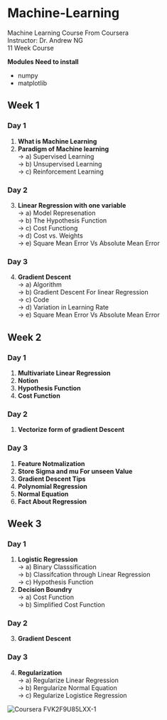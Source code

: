 # Machine-Learning

Machine Learning Course From Coursera  
Instructor: Dr. Andrew NG  
11 Week Course 

**Modules Need to install**
* numpy
* matplotlib

## **Week 1**
### Day 1
  1. **What is Machine Learning**<br>
  2. **Paradigm of Machine learning**<br>
     -> a) Supervised Learning<br>
     -> b) Unsupervised Learning<br>
     -> c) Reinforcement Learning<br>
### Day 2
  3. **Linear Regression with one variable**<br>
     -> a) Model Represenation<br>
     -> b) The Hypothesis Function<br>
     -> c) Cost Functiong<br>
     -> d) Cost vs. Weights<br>
     -> e) Square Mean Error Vs Absolute Mean Error<br>
### Day 3
  4. **Gradient Descent**<br>
     -> a) Algorithm<br>
     -> b) Gradient Descent For linear Regression<br>
     -> c) Code<br>
     -> d) Variation in Learning Rate<br>
     -> e) Square Mean Error Vs Absolute Mean Error<br>
     
## **Week 2**
### Day 1
  1. **Multivariate Linear Regression**<br>
  2. **Notion**<br>
  3. **Hypothesis Function**<br>
  4. **Cost Function**<br>
### Day 2
  1. **Vectorize form of gradient Descent**<br>
### Day 3
  1. **Feature Notmalization**<br>
  2. **Store Sigma and mu For unseen Value**<br>
  3. **Gradient Descent Tips**<br>
  4. **Polynomial Regression**<br>
  5. **Normal Equation**<br>
  6. **Fact About Regression**<br>

## **Week 3**
### Day 1
  1. **Logistic Regression**<br>
     -> a) Binary Classsification<br>
     -> b) Classifcation through Linear Regression<br>
     -> c) Hypothesis Function<br>
  2. **Decision Boundry**<br>
     -> a) Cost Function<br>
     -> b) Simplified Cost Function<br>
### Day 2
  3. **Gradient Descent**<br>
### Day 3
  4. **Regularization**<br>
     -> a) Regularize Linear Regression<br>
     -> b) Rergularize Normal Equation<br>
     -> c) Regularize Logistice Regression<br>


![Coursera FVK2F9U85LXX-1](https://user-images.githubusercontent.com/30475000/120059795-1e76c300-c06d-11eb-94bc-c7d1deee4d11.jpg)


